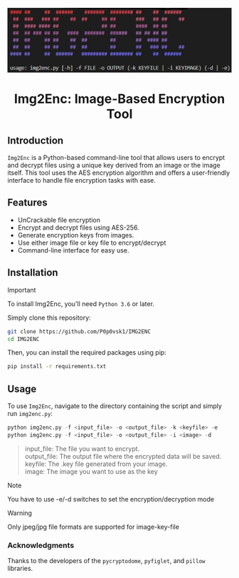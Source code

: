 ![Banner](https://raw.githubusercontent.com/P0p0vsk1/IMG2ENC/main/banner.jpg)

# <center>Img2Enc: Image-Based Encryption Tool</center>

## Introduction
`Img2Enc` is a Python-based command-line tool that allows users to encrypt and decrypt files using a unique key derived from an image or the image itself. This tool uses the AES encryption algorithm and offers a user-friendly interface to handle file encryption tasks with ease.

## Features
- UnCrackable file encryption
- Encrypt and decrypt files using AES-256.
- Generate encryption keys from images.
- Use either image file or key file to encrypt/decrypt
- Command-line interface for easy use.

## Installation
> [!IMPORTANT]
> To install Img2Enc, you'll need `Python 3.6` or later.

Simply clone this repository:
```bash
git clone https://github.com/P0p0vsk1/IMG2ENC
cd IMG2ENC
```

Then, you can install the required packages using pip:
```bash
pip install -r requirements.txt
```

## Usage
To use `Img2Enc`, navigate to the directory containing the script and simply run `img2enc.py`:

```python
python img2enc.py -f <input_file> -o <output_file> -k <keyfile> -e
python img2enc.py -f <input_file> -o <output_file> -i <image> -d
```
> input_file: The file you want to encrypt.<br>
> output_file: The output file where the encrypted data will be saved.<br>
> keyfile: The .key file generated from your image.<br>
> image: The image you want to use as the key<br>

> [!NOTE]
> You have to use -e/-d switches to set the encryption/decryption mode


> [!WARNING]
> Only jpeg/jpg file formats are supported for image-key-file

### Acknowledgments
Thanks to the developers of the `pycryptodome`, `pyfiglet`, and `pillow` libraries.
